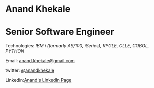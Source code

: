 # Anand Khekale
# Senior Software Engineer  
Technologies: *IBM i (formarly AS/100, iSeries),* *RPGLE,* *CLLE,* *COBOL,* *PYTHON*

Email: [anand.khekale@gmail.com](mailto::anand.khekale@gmail.com)

twitter: [@anandkhekale](https://twitter.com/anandkhekale)

Linkedin:[Anand's LinkedIn Page](https://www.linkedin.com/in/anandkhekaleas400consultant/)  
